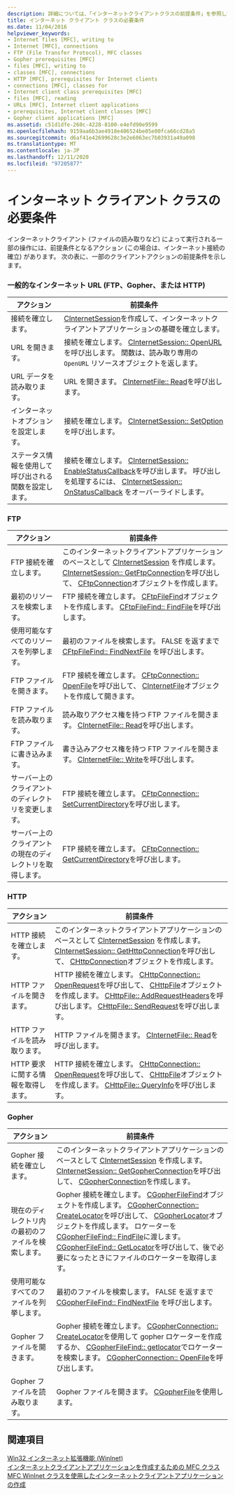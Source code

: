 ```yaml
---
description: 詳細については、「インターネットクライアントクラスの前提条件」を参照してください。
title: インターネット クライアント クラスの必要条件
ms.date: 11/04/2016
helpviewer_keywords:
- Internet files [MFC], writing to
- Internet [MFC], connections
- FTP (File Transfer Protocol), MFC classes
- Gopher prerequisites [MFC]
- files [MFC], writing to
- classes [MFC], connections
- HTTP [MFC], prerequisites for Internet clients
- connections [MFC], classes for
- Internet client class prerequisites [MFC]
- files [MFC], reading
- URLs [MFC], Internet client applications
- prerequisites, Internet client classes [MFC]
- Gopher client applications [MFC]
ms.assetid: c51d1dfe-260c-4228-8100-e4efd90e9599
ms.openlocfilehash: 9159aa6b3ae4918e406524be05e00fca66cd28a5
ms.sourcegitcommit: d6af41e42699628c3e2e6063ec7b03931a49a098
ms.translationtype: MT
ms.contentlocale: ja-JP
ms.lasthandoff: 12/11/2020
ms.locfileid: "97205877"
---
```

# <a name="prerequisites-for-internet-client-classes"></a>インターネット クライアント クラスの必要条件

インターネットクライアント (ファイルの読み取りなど) によって実行される一部の操作には、前提条件となるアクション (この場合は、インターネット接続の確立) があります。 次の表に、一部のクライアントアクションの前提条件を示します。

### <a name="general-internet-url-ftp-gopher-or-http"></a>一般的なインターネット URL (FTP、Gopher、または HTTP)

|アクション|前提条件|
|------------|------------------|
|接続を確立します。|[CInternetSession](reference/cinternetsession-class.md)を作成して、インターネットクライアントアプリケーションの基礎を確立します。|
|URL を開きます。|接続を確立します。 [CInternetSession:: OpenURL](reference/cinternetsession-class.md#openurl)を呼び出します。 関数は、読み取り専用の `OpenURL` リソースオブジェクトを返します。|
|URL データを読み取ります。|URL を開きます。 [CInternetFile:: Read](reference/cinternetfile-class.md#read)を呼び出します。|
|インターネットオプションを設定します。|接続を確立します。 [CInternetSession:: SetOption](reference/cinternetsession-class.md#setoption)を呼び出します。|
|ステータス情報を使用して呼び出される関数を設定します。|接続を確立します。 [CInternetSession:: EnableStatusCallback](reference/cinternetsession-class.md#enablestatuscallback)を呼び出します。 呼び出しを処理するには、 [CInternetSession:: OnStatusCallback](reference/cinternetsession-class.md#onstatuscallback) をオーバーライドします。|

### <a name="ftp"></a>FTP

|アクション|前提条件|
|------------|------------------|
|FTP 接続を確立します。|このインターネットクライアントアプリケーションのベースとして [CInternetSession](reference/cinternetsession-class.md) を作成します。 [CInternetSession:: GetFtpConnection](reference/cinternetsession-class.md#getftpconnection)を呼び出して、 [CFtpConnection](reference/cftpconnection-class.md)オブジェクトを作成します。|
|最初のリソースを検索します。|FTP 接続を確立します。 [CFtpFileFind](reference/cftpfilefind-class.md)オブジェクトを作成します。 [CFtpFileFind:: FindFile](reference/cftpfilefind-class.md#findfile)を呼び出します。|
|使用可能なすべてのリソースを列挙します。|最初のファイルを検索します。 FALSE を返すまで [CFtpFileFind:: FindNextFile](reference/cftpfilefind-class.md#findnextfile) を呼び出します。|
|FTP ファイルを開きます。|FTP 接続を確立します。 [CFtpConnection:: OpenFile](reference/cftpconnection-class.md#openfile)を呼び出して、 [CInternetFile](reference/cinternetfile-class.md)オブジェクトを作成して開きます。|
|FTP ファイルを読み取ります。|読み取りアクセス権を持つ FTP ファイルを開きます。 [CInternetFile:: Read](reference/cinternetfile-class.md#read)を呼び出します。|
|FTP ファイルに書き込みます。|書き込みアクセス権を持つ FTP ファイルを開きます。 [CInternetFile:: Write](reference/cinternetfile-class.md#write)を呼び出します。|
|サーバー上のクライアントのディレクトリを変更します。|FTP 接続を確立します。 [CFtpConnection:: SetCurrentDirectory](reference/cftpconnection-class.md#setcurrentdirectory)を呼び出します。|
|サーバー上のクライアントの現在のディレクトリを取得します。|FTP 接続を確立します。 [CFtpConnection:: GetCurrentDirectory](reference/cftpconnection-class.md#getcurrentdirectory)を呼び出します。|

### <a name="http"></a>HTTP

|アクション|前提条件|
|------------|------------------|
|HTTP 接続を確立します。|このインターネットクライアントアプリケーションのベースとして [CInternetSession](reference/cinternetsession-class.md) を作成します。 [CInternetSession:: GetHttpConnection](reference/cinternetsession-class.md#gethttpconnection)を呼び出して、 [CHttpConnection](reference/chttpconnection-class.md)オブジェクトを作成します。|
|HTTP ファイルを開きます。|HTTP 接続を確立します。 [CHttpConnection:: OpenRequest](reference/chttpconnection-class.md#openrequest)を呼び出して、 [CHttpFile](reference/chttpfile-class.md)オブジェクトを作成します。 [CHttpFile:: AddRequestHeaders](reference/chttpfile-class.md#addrequestheaders)を呼び出します。 [CHttpFile:: SendRequest](reference/chttpfile-class.md#sendrequest)を呼び出します。|
|HTTP ファイルを読み取ります。|HTTP ファイルを開きます。 [CInternetFile:: Read](reference/cinternetfile-class.md#read)を呼び出します。|
|HTTP 要求に関する情報を取得します。|HTTP 接続を確立します。 [CHttpConnection:: OpenRequest](reference/chttpconnection-class.md#openrequest)を呼び出して、 [CHttpFile](reference/chttpfile-class.md)オブジェクトを作成します。 [CHttpFile:: QueryInfo](reference/chttpfile-class.md#queryinfo)を呼び出します。|

### <a name="gopher"></a>Gopher

|アクション|前提条件|
|------------|------------------|
|Gopher 接続を確立します。|このインターネットクライアントアプリケーションのベースとして [CInternetSession](reference/cinternetsession-class.md) を作成します。 [CInternetSession:: GetGopherConnection](reference/cinternetsession-class.md#getgopherconnection)を呼び出して、 [CGopherConnection](reference/cgopherconnection-class.md)を作成します。|
|現在のディレクトリ内の最初のファイルを検索します。|Gopher 接続を確立します。 [CGopherFileFind](reference/cgopherfilefind-class.md)オブジェクトを作成します。 [CGopherConnection:: CreateLocator](reference/cgopherconnection-class.md#createlocator)を呼び出して、 [CGopherLocator](reference/cgopherlocator-class.md)オブジェクトを作成します。 ロケーターを [CGopherFileFind:: FindFile](reference/cgopherfilefind-class.md#findfile)に渡します。 [CGopherFileFind:: GetLocator](reference/cgopherfilefind-class.md#getlocator)を呼び出して、後で必要になったときにファイルのロケーターを取得します。|
|使用可能なすべてのファイルを列挙します。|最初のファイルを検索します。 FALSE を返すまで [CGopherFileFind:: FindNextFile](reference/cgopherfilefind-class.md#findnextfile) を呼び出します。|
|Gopher ファイルを開きます。|Gopher 接続を確立します。 [CGopherConnection:: CreateLocator](reference/cgopherconnection-class.md#createlocator)を使用して gopher ロケーターを作成するか、 [CGopherFileFind:: getlocator](reference/cgopherfilefind-class.md#getlocator)でロケーターを検索します。 [CGopherConnection:: OpenFile](reference/cgopherconnection-class.md#openfile)を呼び出します。|
|Gopher ファイルを読み取ります。|Gopher ファイルを開きます。 [CGopherFile](reference/cgopherfile-class.md)を使用します。|

## <a name="see-also"></a>関連項目

[Win32 インターネット拡張機能 (WinInet)](win32-internet-extensions-wininet.md)<br/>
[インターネットクライアントアプリケーションを作成するための MFC クラス](mfc-classes-for-creating-internet-client-applications.md)<br/>
[MFC WinInet クラスを使用したインターネットクライアントアプリケーションの作成](writing-an-internet-client-application-using-mfc-wininet-classes.md)
